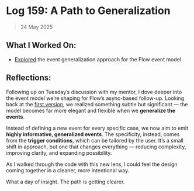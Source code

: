 # Log 159: A Path to Generalization

> 24 May 2025

## What I Worked On:

- [Explored](https://github.com/shaavan/rust-lightning/commits/currency-02) the
  event generalization approach for the Flow event model

## Reflections:

Following up on Tuesday’s discussion with my mentor, I dove deeper into the
event model we’re shaping for Flow’s async-based follow-up. Looking back at the
[first version](https://github.com/shaavan/rust-lightning/commits/currency-01),
we realized something subtle but significant — the model becomes far more
elegant and flexible when we **generalize the events**.

Instead of defining a new event for every specific case, we now aim to emit
**highly informative, generalized events**. The specificity, instead, comes from
the **trigger conditions**, which can be tailored by the user. It’s a small
shift in approach, but one that changes everything — reducing complexity,
improving clarity, and expanding possibility.

As I walked through the code with this new lens, I could feel the design coming
together in a cleaner, more intentional way.

What a day of insight. The path is getting clearer.
